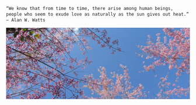 ```
“We know that from time to time, there arise among human beings, people who seem to exude love as naturally as the sun gives out heat.”
― Alan W. Watts
```
<img src="blossomm.jpg"></img>
